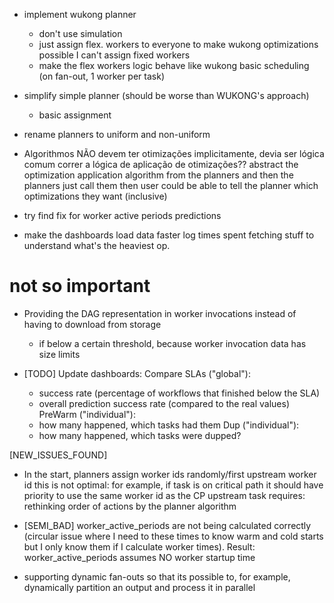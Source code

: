 - implement wukong planner
    - don't use simulation
    - just assign flex. workers to everyone
        to make wukong optimizations possible I can't assign fixed workers
    - make the flex workers logic behave like wukong basic scheduling (on fan-out, 1 worker per task)
- simplify simple planner (should be worse than WUKONG's approach)
    - basic assignment
- rename planners to uniform and non-uniform

- Algorithmos NÃO devem ter otimizações implicitamente, devia ser lógica comum correr a lógica de aplicação de otimizações??
    abstract the optimization application algorithm from the planners and then the planners just call them
        then user could be able to tell the planner which optimizations they want (inclusive)

- try find fix for worker active periods predictions

- make the dashboards load data faster
    log times spent fetching stuff to understand what's the heaviest op.

# not so important

- Providing the DAG representation in worker invocations instead of having to download from storage
    - if below a certain threshold, because worker invocation data has size limits

- [TODO] Update dashboards:
    Compare SLAs ("global"):
    - success rate (percentage of workflows that finished below the SLA)
    - overall prediction success rate (compared to the real values)
    PreWarm ("individual"):
    - how many happened, which tasks had them
    Dup ("individual"):
    - how many happened, which tasks were dupped?
    
[NEW_ISSUES_FOUND]
- In the start, planners assign worker ids randomly/first upstream worker id
    this is not optimal: for example, if task is on critical path it should have priority to use the same worker id as the CP upstream task
    requires: rethinking order of actions by the planner algorithm
- [SEMI_BAD] worker_active_periods are not being calculated correctly (circular issue where I need to these times to know warm and cold starts but I only know them if I calculate worker times). Result: worker_active_periods assumes NO worker startup time

- supporting dynamic fan-outs
        so that its possible to, for example, dynamically partition an output and process it in parallel
